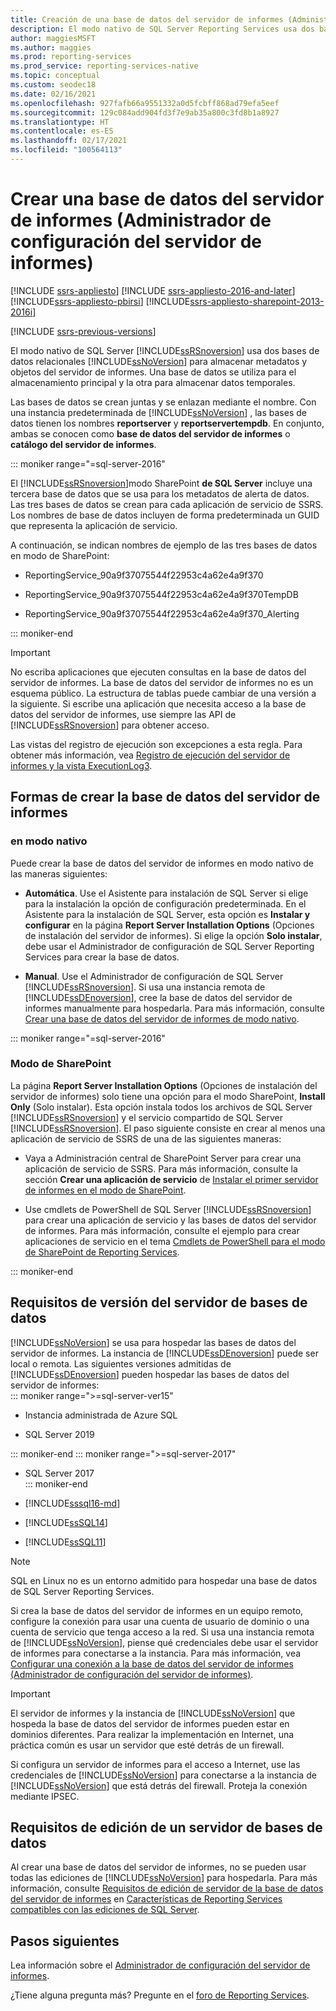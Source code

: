 ```yaml
---
title: Creación de una base de datos del servidor de informes (Administrador de configuración) | Microsoft Docs
description: El modo nativo de SQL Server Reporting Services usa dos bases de datos relacionales de SQL Server Reporting Services para almacenar metadatos y objetos del servidor de informes. Una base de datos se utiliza para el almacenamiento principal y la otra para almacenar datos temporales.
author: maggiesMSFT
ms.author: maggies
ms.prod: reporting-services
ms.prod_service: reporting-services-native
ms.topic: conceptual
ms.custom: seodec18
ms.date: 02/16/2021
ms.openlocfilehash: 927fafb66a9551332a0d5fcbff868ad79efa5eef
ms.sourcegitcommit: 129c084add904fd3f7e9ab35a800c3fd8b1a8927
ms.translationtype: HT
ms.contentlocale: es-ES
ms.lasthandoff: 02/17/2021
ms.locfileid: "100564113"
---
```

# <a name="create-a-report-server-database-report-server-configuration-manager"></a>Crear una base de datos del servidor de informes (Administrador de configuración del servidor de informes)  

[!INCLUDE [ssrs-appliesto](../../includes/ssrs-appliesto.md)] [!INCLUDE [ssrs-appliesto-2016-and-later](../../includes/ssrs-appliesto-2016-and-later.md)] [!INCLUDE[ssrs-appliesto-pbirsi](../../includes/ssrs-appliesto-pbirs.md)] [!INCLUDE[ssrs-appliesto-sharepoint-2013-2016i](../../includes/ssrs-appliesto-sharepoint-2013-2016.md)]

[!INCLUDE [ssrs-previous-versions](../../includes/ssrs-previous-versions.md)]

El modo nativo de SQL Server [!INCLUDE[ssRSnoversion](../../includes/ssrsnoversion-md.md)] usa dos bases de datos relacionales [!INCLUDE[ssNoVersion](../../includes/ssnoversion-md.md)] para almacenar metadatos y objetos del servidor de informes. Una base de datos se utiliza para el almacenamiento principal y la otra para almacenar datos temporales. 

Las bases de datos se crean juntas y se enlazan mediante el nombre. Con una instancia predeterminada de [!INCLUDE[ssNoVersion](../../includes/ssnoversion-md.md)] , las bases de datos tienen los nombres **reportserver** y **reportservertempdb**. En conjunto, ambas se conocen como **base de datos del servidor de informes** o **catálogo del servidor de informes**.

::: moniker range="=sql-server-2016"

El [!INCLUDE[ssRSnoversion](../../includes/ssrsnoversion-md.md)]modo SharePoint **de SQL Server** incluye una tercera base de datos que se usa para los metadatos de alerta de datos. Las tres bases de datos se crean para cada aplicación de servicio de SSRS. Los nombres de base de datos incluyen de forma predeterminada un GUID que representa la aplicación de servicio. 

A continuación, se indican nombres de ejemplo de las tres bases de datos en modo de SharePoint:

- ReportingService_90a9f37075544f22953c4a62e4a9f370  
  
- ReportingService_90a9f37075544f22953c4a62e4a9f370TempDB  
  
- ReportingService_90a9f37075544f22953c4a62e4a9f370_Alerting  

::: moniker-end
  
> [!IMPORTANT]  
> No escriba aplicaciones que ejecuten consultas en la base de datos del servidor de informes. La base de datos del servidor de informes no es un esquema público. La estructura de tablas puede cambiar de una versión a la siguiente. Si escribe una aplicación que necesita acceso a la base de datos del servidor de informes, use siempre las API de [!INCLUDE[ssRSnoversion](../../includes/ssrsnoversion-md.md)] para obtener acceso.  
>
> Las vistas del registro de ejecución son excepciones a esta regla. Para obtener más información, vea [Registro de ejecución del servidor de informes y la vista ExecutionLog3](../../reporting-services/report-server/report-server-executionlog-and-the-executionlog3-view.md).  
  
## <a name="ways-to-create-the-report-server-database"></a>Formas de crear la base de datos del servidor de informes

 ### <a name="native-mode"></a>en modo nativo
 Puede crear la base de datos del servidor de informes en modo nativo de las maneras siguientes:  
  
- **Automática**. Use el Asistente para instalación de SQL Server si elige para la instalación la opción de configuración predeterminada. En el Asistente para la instalación de SQL Server, esta opción es **Instalar y configurar** en la página **Report Server Installation Options** (Opciones de instalación del servidor de informes). Si elige la opción **Solo instalar**, debe usar el Administrador de configuración de SQL Server Reporting Services para crear la base de datos.  
  
- **Manual**. Use el Administrador de configuración de SQL Server [!INCLUDE[ssRSnoversion](../../includes/ssrsnoversion-md.md)]. Si usa una instancia remota de [!INCLUDE[ssDEnoversion](../../includes/ssdenoversion-md.md)], cree la base de datos del servidor de informes manualmente para hospedarla. Para más información, consulte [Crear una base de datos del servidor de informes de modo nativo](../../reporting-services/install-windows/ssrs-report-server-create-a-native-mode-report-server-database.md).  

::: moniker range="=sql-server-2016"
  
### <a name="sharepoint-mode"></a>Modo de SharePoint 
La página **Report Server Installation Options** (Opciones de instalación del servidor de informes) solo tiene una opción para el modo SharePoint, **Install Only** (Solo instalar). Esta opción instala todos los archivos de SQL Server [!INCLUDE[ssRSnoversion](../../includes/ssrsnoversion-md.md)] y el servicio compartido de SQL Server [!INCLUDE[ssRSnoversion](../../includes/ssrsnoversion-md.md)]. El paso siguiente consiste en crear al menos una aplicación de servicio de SSRS de una de las siguientes maneras:  
  
- Vaya a Administración central de SharePoint Server para crear una aplicación de servicio de SSRS. Para más información, consulte la sección **Crear una aplicación de servicio** de [Instalar el primer servidor de informes en el modo de SharePoint](../../reporting-services/install-windows/install-the-first-report-server-in-sharepoint-mode.md#bkmk_create_serrviceapplication).  
  
- Use cmdlets de PowerShell de SQL Server [!INCLUDE[ssRSnoversion](../../includes/ssrsnoversion-md.md)] para crear una aplicación de servicio y las bases de datos del servidor de informes. Para más información, consulte el ejemplo para crear aplicaciones de servicio en el tema [Cmdlets de PowerShell para el modo de SharePoint de Reporting Services](../../reporting-services/report-server-sharepoint/powershell-cmdlets-for-reporting-services-sharepoint-mode.md).  

::: moniker-end
  
## <a name="database-server-version-requirements"></a>Requisitos de versión del servidor de bases de datos

 [!INCLUDE[ssNoVersion](../../includes/ssnoversion-md.md)] se usa para hospedar las bases de datos del servidor de informes. La instancia de [!INCLUDE[ssDEnoversion](../../includes/ssdenoversion-md.md)] puede ser local o remota. Las siguientes versiones admitidas de [!INCLUDE[ssDEnoversion](../../includes/ssdenoversion-md.md)] pueden hospedar las bases de datos del servidor de informes:  
::: moniker range=">=sql-server-ver15"

- Instancia administrada de Azure SQL

- SQL Server 2019

::: moniker-end
::: moniker range=">=sql-server-2017"

- SQL Server 2017  
::: moniker-end

- [!INCLUDE[sssql16-md](../../includes/sssql16-md.md)]  
  
- [!INCLUDE[ssSQL14](../../includes/sssql14-md.md)]  
  
- [!INCLUDE[ssSQL11](../../includes/sssql11-md.md)]  

> [!NOTE] 
> SQL en Linux no es un entorno admitido para hospedar una base de datos de SQL Server Reporting Services.

Si crea la base de datos del servidor de informes en un equipo remoto, configure la conexión para usar una cuenta de usuario de dominio o una cuenta de servicio que tenga acceso a la red. Si usa una instancia remota de [!INCLUDE[ssNoVersion](../../includes/ssnoversion-md.md)], piense qué credenciales debe usar el servidor de informes para conectarse a la instancia. Para más información, vea [Configurar una conexión a la base de datos del servidor de informes &#40;Administrador de configuración del servidor de informes&#41;](../../reporting-services/install-windows/configure-a-report-server-database-connection-ssrs-configuration-manager.md).  
  
> [!IMPORTANT]  
> El servidor de informes y la instancia de [!INCLUDE[ssNoVersion](../../includes/ssnoversion-md.md)] que hospeda la base de datos del servidor de informes pueden estar en dominios diferentes. Para realizar la implementación en Internet, una práctica común es usar un servidor que esté detrás de un firewall. 
>
> Si configura un servidor de informes para el acceso a Internet, use las credenciales de [!INCLUDE[ssNoVersion](../../includes/ssnoversion-md.md)] para conectarse a la instancia de [!INCLUDE[ssNoVersion](../../includes/ssnoversion-md.md)] que está detrás del firewall. Proteja la conexión mediante IPSEC.  
  
## <a name="edition-requirements-for-a-database-server"></a>Requisitos de edición de un servidor de bases de datos 

 Al crear una base de datos del servidor de informes, no se pueden usar todas las ediciones de [!INCLUDE[ssNoVersion](../../includes/ssnoversion-md.md)] para hospedarla. Para más información, consulte [Requisitos de edición de servidor de la base de datos del servidor de informes](../reporting-services-features-supported-by-the-editions-of-sql-server-2016.md#edition-requirements-for-the-report-server-database) en [Características de Reporting Services compatibles con las ediciones de SQL Server](../reporting-services-features-supported-by-the-editions-of-sql-server-2016.md).  

## <a name="next-steps"></a>Pasos siguientes

Lea información sobre el [Administrador de configuración del servidor de informes](reporting-services-configuration-manager-native-mode.md).  

¿Tiene alguna pregunta más? Pregunte en el [foro de Reporting Services](https://go.microsoft.com/fwlink/?LinkId=620231).
